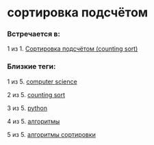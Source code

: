 # сортировка подсчётом

### Встречается в:

1 из 1. [Сортировка подсчётом (counting sort)](../Computer%20science/Сортировка%20подсчётом.md)


### Близкие теги:

1 из 5. [computer science](../__tags/computer_science.md)

2 из 5. [counting sort](../__tags/counting_sort.md)

3 из 5. [python](../__tags/python.md)

4 из 5. [алгоритмы](../__tags/algoritmy.md)

5 из 5. [алгоритмы сортировки](../__tags/algoritmy_sortirovki.md)

